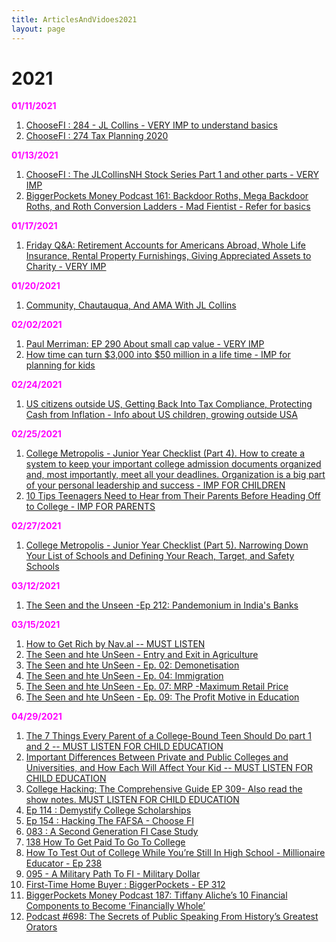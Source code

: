 ```yaml
---
title: ArticlesAndVidoes2021
layout: page
---
```


# 2021

<b style="color: magenta">01/11/2021</b>

1. [ChooseFI : 284 - JL Collins - VERY IMP to understand basics](https://www.youtube.com/watch?v=ObBS-ihFM7s)
2. [ChooseFI : 274 Tax Planning 2020](https://www.choosefi.com/tax-planning-2020-ep-274/)

<b style="color: magenta">01/13/2021</b>

1. [ChooseFI : The JLCollinsNH Stock Series Part 1 and other parts - VERY IMP](https://www.youtube.com/watch?v=MptrorLhEsc)
2. [BiggerPockets Money Podcast 161: Backdoor Roths, Mega Backdoor Roths, and Roth Conversion Ladders - Mad Fientist - Refer for basics](https://www.biggerpockets.com/blog/biggerpockets-money-podcast-161-mad-fientist)

<b style="color: magenta">01/17/2021</b>

1. [Friday Q&A: Retirement Accounts for Americans Abroad, Whole Life Insurance, Rental Property Furnishings, Giving Appreciated Assets to Charity - VERY IMP](https://podcasts.google.com/feed/aHR0cDovL3JhZGljYWxwZXJzb25hbGZpbmFuY2UubGlic3luLmNvbS9yc3M/episode/YjNmMGJlNWEtMGI3Mi00NDAxLWIwNTEtM2QxNjNkOGI1ZDll?hl=en&ved=2ahUKEwihwPem06PuAhUtZN8KHfj-ALQQjrkEegQIChAF&ep=6)

<b style="color: magenta">01/20/2021</b>

1. [Community, Chautauqua, And AMA With JL Collins](https://www.choosefi.com/036-community-chatauqua-ama-jl-collins/)

<b style="color: magenta">02/02/2021</b>

1. [Paul Merriman: EP 290 About small cap value - VERY IMP](https://www.choosefi.com/paul-merriman-ep-290/)
2. [How time can turn $3,000 into $50 million in a life time - IMP for planning for kids](https://paulmerriman.com/time-can-turn-3000-50-million/)


<b style="color: magenta">02/24/2021</b>

1. [US citizens outside US, Getting Back Into Tax Compliance, Protecting Cash from Inflation - Info about US children, growing outside USA](https://radicalpersonalfinance.libsyn.com/friday-qa-government-job-or-private-sector-getting-back-into-tax-compliance-protecting-cash-from-inflation-camper-or-hotel-traveling-while-on-maternity-leave-etc)

<b style="color: magenta">02/25/2021</b>

1. [College Metropolis - Junior Year Checklist (Part 4). How to create a system to keep your important college admission documents organized and, most importantly, meet all your deadlines. Organization is a big part of your personal leadership and success - IMP FOR CHILDREN](https://podcasts.google.com/feed/aHR0cHM6Ly9mZWVkcy5idXp6c3Byb3V0LmNvbS8xMTgyNzQzLnJzcw/episode/QnV6enNwcm91dC03OTc1MDMz?sa=X&ved=0CAUQkfYCahcKEwiQzZOAgYbvAhUAAAAAHQAAAAAQAQ)
2. [10 Tips Teenagers Need to Hear from Their Parents Before Heading Off to College - IMP FOR PARENTS](https://podcasts.google.com/feed/aHR0cHM6Ly9mZWVkcy5idXp6c3Byb3V0LmNvbS8xMTgyNzQzLnJzcw/episode/QnV6enNwcm91dC03ODQwMDA5?sa=X&ved=0CAUQkfYCahcKEwiQzZOAgYbvAhUAAAAAHQAAAAAQAQ)

<b style="color: magenta">02/27/2021</b>

1. [College Metropolis - Junior Year Checklist (Part 5). Narrowing Down Your List of Schools and Defining Your Reach, Target, and Safety Schools](https://www.collegemetropolis.com/junior-year-checklist-part-5-narrowing-down-your-list-of-schools-and-defining-your-reach-target-and-safety-schools-also-analyzing-admission-data-from-occidental-college-and-the-importance-of-attending-college-fairs/)

<b style="color: magenta">03/12/2021</b>

1. [The Seen and the Unseen -Ep 212: Pandemonium in India's Banks](https://podcasts.google.com/feed/aHR0cHM6Ly9zZWVudW5zZWVuLmxpYnN5bi5jb20v/episode/YTk5NDcwMWYtMTMyNy00NmQ5LWIzMjQtYmNiMzc3MDFjNmI3?sa=X&ved=0CAUQkfYCahcKEwiAuvWb-ZnvAhUAAAAAHQAAAAAQGw)

<b style="color: magenta">03/15/2021</b>

1. [How to Get Rich by Nav.al -- MUST LISTEN](https://nav.al/rich)
2. [The Seen and hte UnSeen - Entry and Exit in Agriculture](https://podcasts.google.com/feed/aHR0cHM6Ly9zZWVudW5zZWVuLmxpYnN5bi5jb20v/episode/NzgxMzUwMTU1MGYwNzliNDhkN2UxOTU0Mjg5MmIzMjM?sa=X&ved=0CAUQkfYCahcKEwiA_pKXiazvAhUAAAAAHQAAAAAQHA)
3. [The Seen and hte UnSeen - Ep. 02: Demonetisation](https://podcasts.google.com/feed/aHR0cHM6Ly9zZWVudW5zZWVuLmxpYnN5bi5jb20v/episode/ODM2ZDZjZWY4OWE0OTYyM2U0NWNiZjVmMTIzZjllOWQ?sa=X&ved=0CAUQkfYCahcKEwiA_pKXiazvAhUAAAAAHQAAAAAQHA)
4. [The Seen and hte UnSeen - Ep. 04: Immigration](https://podcasts.google.com/feed/aHR0cHM6Ly9zZWVudW5zZWVuLmxpYnN5bi5jb20v/episode/ZmJlMjM2OTcwMzQ1OTE4MGY1MTYzM2M4Yzk2MmM0YmU?sa=X&ved=0CAUQkfYCahcKEwiA_pKXiazvAhUAAAAAHQAAAAAQHA)
5. [The Seen and hte UnSeen - Ep. 07: MRP -Maximum Retail Price](https://podcasts.google.com/feed/aHR0cHM6Ly9zZWVudW5zZWVuLmxpYnN5bi5jb20v/episode/N2E3ZWM4NzNiMzExZjEyNmU1NzgyZDE1ZmQ2MDAzNGE?sa=X&ved=0CAUQkfYCahcKEwiA_pKXiazvAhUAAAAAHQAAAAAQHA)
6. [The Seen and hte UnSeen - Ep. 09: The Profit Motive in Education](https://podcasts.google.com/feed/aHR0cHM6Ly9zZWVudW5zZWVuLmxpYnN5bi5jb20v/episode/MDdiZGMxYjBmNzQ2YjU4NThiMWFiYjdkYjg0NWNlNTg?sa=X&ved=0CAUQkfYCahcKEwiA_pKXiazvAhUAAAAAHQAAAAAQHA)

<b style="color: magenta">04/29/2021</b>

1. [The 7 Things Every Parent of a College-Bound Teen Should Do part 1 and 2 -- MUST LISTEN FOR CHILD EDUCATION](https://www.collegemetropolis.com/the-7-things-every-parent-of-a-college-bound-teen-should-do-advice-from-a-college-professor-part-1/)
2. [Important Differences Between Private and Public Colleges and Universities, and How Each Will Affect Your Kid  -- MUST LISTEN FOR CHILD EDUCATION](https://www.collegemetropolis.com/important-differences-between-private-and-public-colleges-and-universities-and-how-each-will-affect-your-kid-part-1/)
3. [College Hacking: The Comprehensive Guide EP 309- Also read the show notes. MUST LISTEN FOR CHILD EDUCATION](https://www.choosefi.com/colleg-hacking-the-comprehensive-guide-stereo-live-qa-ep-309/)
4. [Ep 114 : Demystify College Scholarships](https://www.choosefi.com/114-how-to-get-college-scholarships/)
5. [Ep 154 : Hacking The FAFSA - Choose FI](https://www.choosefi.com/hacking-the-fafsa/)
6. [083 : A Second Generation FI Case Study](https://www.choosefi.com/083-second-generation-fi-cody-berman/)
7. [138 How To Get Paid To Go To College ](https://www.choosefi.com/get-paid-to-go-to-college/)
8. [How To Test Out of College While You’re Still In High School - Millionaire Educator - Ep 238](https://www.choosefi.com/how-to-test-out-of-college-while-youre-still-in-high-school-millionaire-educator-ep-238/)
9. [095 - A Military Path To FI - Military Dollar](https://www.choosefi.com/095-military-dollar/)
10. [First-Time Home Buyer : BiggerPockets - EP 312](https://www.choosefi.com/first-time-home-buyer-biggerpockets-ep-312/)
11. [BiggerPockets Money Podcast 187: Tiffany Aliche’s 10 Financial Components to Become ‘Financially Whole’](https://www.biggerpockets.com/blog/biggerpockets-money-podcast-187-tiffany)
12. [Podcast #698: The Secrets of Public Speaking From History’s Greatest Orators](https://www.artofmanliness.com/articles/guide-to-effective-public-speaking/)
